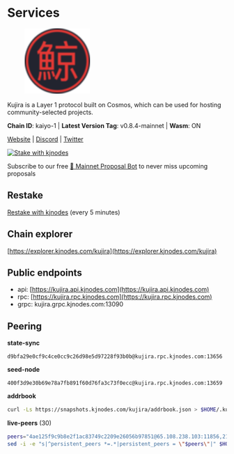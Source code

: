 # Services

<figure><img src="https://raw.githubusercontent.com/kj89/cosmos-images/main/logos/kujira.png" width="150" alt=""><figcaption></figcaption></figure>

Kujira is a Layer 1 protocol built on Cosmos, which can be used for  hosting community-selected projects.

**Chain ID**: kaiyo-1 | **Latest Version Tag**: v0.8.4-mainnet | **Wasm**: ON

[Website](https://kujira.app) | [Discord](https://discord.gg/teamkujira) | [Twitter](https://twitter.com/TeamKujira)

[![Stake with kjnodes](https://i.ibb.co/cr44Q8j/button-stake-with-kjnodes.png)](https://restake.app/kujira/kujiravaloper1tnuqj73jfn3724lqz34c27tuv80nv336sadqym)

Subscribe to our free [🤖 Mainnet Proposal Bot](https://t.me/kjnodes_proposal_bot) to never miss upcoming proposals

## Restake

[Restake with kjnodes](https://restake.app/kujira/kujiravaloper1tnuqj73jfn3724lqz34c27tuv80nv336sadqym) (every 5 minutes)
## Chain explorer
[https://explorer.kjnodes.com/kujira](https://explorer.kjnodes.com/kujira)

## Public endpoints

* api: [https://kujira.api.kjnodes.com](https://kujira.api.kjnodes.com)
* rpc: [https://kujira.rpc.kjnodes.com](https://kujira.rpc.kjnodes.com)
* grpc: kujira.grpc.kjnodes.com:13090

## Peering

**state-sync**

```text
d9bfa29e0cf9c4ce0cc9c26d98e5d97228f93b0b@kujira.rpc.kjnodes.com:13656
```

**seed-node**

```text
400f3d9e30b69e78a7fb891f60d76fa3c73f0ecc@kujira.rpc.kjnodes.com:13659
```

**addrbook**
```bash
curl -Ls https://snapshots.kjnodes.com/kujira/addrbook.json > $HOME/.kujira/config/addrbook.json
```

**live-peers** (30)
```bash
peers="4ae125f9c9b8e2f1ac83749c2209e26056b97851@65.108.238.103:11856,213dbb8301ce1c0f5662a9b723bd613f15e1dd4e@75.119.157.167:30656,ecafd5cadaf3526a588550a7bc343ce2670c988d@185.16.39.231:26656,4a87e847c8fc15812e4d8ce57c43581ab0e7a4dd@95.214.55.100:26256,177872437b2a31ebb0fb740ba5bd32b0be99e280@5.79.74.229:31095,030f65339defb01b0e3ddaeaa54cbeac00dd0c74@185.182.193.89:26656,e557abe0e49127c3e738eca6fc816c7cf0106dec@54.235.174.123:26656,1cbc1bff7cdaeffd5a25583f9525f44fb55f7215@95.214.54.28:26156,e92b3424ba53c10aefdf9b402f4c03888de96c2e@45.77.61.157:26656,1fb8ef552bf812a15d0d81ffbc8a3eb77b4319e6@65.21.231.176:26656,55d5419822feeab727b2be57e834534cbd91d6a4@65.108.69.91:26656,3d150f6a71caca5607daff69c9049c04c37da64e@51.210.223.186:30095,c8b74590ce04f0f7c32b1c668290e00ec7ec275e@148.113.8.63:11856,04b384fd77f70082a9a6e4d8fb3db827340f4e74@148.251.13.186:11856,c62e0701155a690616fcd3a57fa2fda444840561@65.108.76.242:32095,8362a432d50cc800618de6a76cc92d532baa8fa4@173.212.247.202:26656,ffac364ae5a9a730b49f02ba95b11878f76b7043@135.125.189.131:31095,fa925ef53799d2cf30b317ac52759871909b151c@44.206.174.98:26656,d6f2eee997d108d4fde5683e31d678427376dfce@77.68.27.75:26656,a7e7864f241db457f38d8e5b5b3c3de989dea2fe@66.94.126.62:26656,6f3129d01218b939511cccf7e0318bfe872d97c4@65.109.33.181:26656,79ace78a1fb98876c7bcbf8ec54864b740aa76ff@65.108.128.201:11856,44cdb43183527cad8a3a9b032532e1b4422e53e7@24.158.14.210:26656,42e9c232f830e39824747ce6a4e5ef1e765cad72@67.222.144.195:26656,52739251216bd8e7d17ac69810f83bf58a7b1b10@47.144.5.20:26656,7f83a8f94bddb377ff195b3c9ee2abc91ddf0433@51.81.242.74:26656,9c753f4e99433b79b0b7dce69fffa0a892491f95@65.108.234.154:26656,a2fe17951700482c92c67b0af403eafdf1d26961@52.150.24.72:26656,d9bfa29e0cf9c4ce0cc9c26d98e5d97228f93b0b@65.109.88.38:13656,0c7da38c54e1a7d8ab7d48601b51847564ce019e@5.161.91.34:45656"
sed -i -e "s|^persistent_peers *=.*|persistent_peers = \"$peers\"|" $HOME/.kujira/config/config.toml
```

